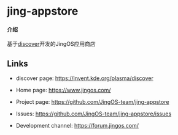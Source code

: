 # jing-appstore

#### 介绍
基于[discover](https://invent.kde.org/plasma/discover)开发的JingOS应用商店


## Links

* discover page: https://invent.kde.org/plasma/discover

* Home page: https://www.jingos.com/

* Project page: https://github.com/JingOS-team/jing-appstore

* Issues: https://github.com/JingOS-team/jing-appstore/issues

* Development channel: https://forum.jingos.com/

